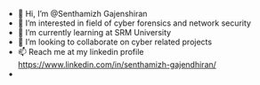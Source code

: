 - 👋 Hi, I’m @Senthamizh Gajenshiran
- 👀 I’m interested in field of cyber forensics and network security
- 🌱 I’m currently learning at SRM University 
- 💞️ I’m looking to collaborate on cyber related projects 
- 📫 Reach me at my linkedin profile https://www.linkedin.com/in/senthamizh-gajendhiran/
- 
<!---
pinkinsane08/pinkinsane08 is a ✨ special ✨ repository because its `README.md` (this file) appears on your GitHub profile.
You can click the Preview link to take a look at your changes.
--->
